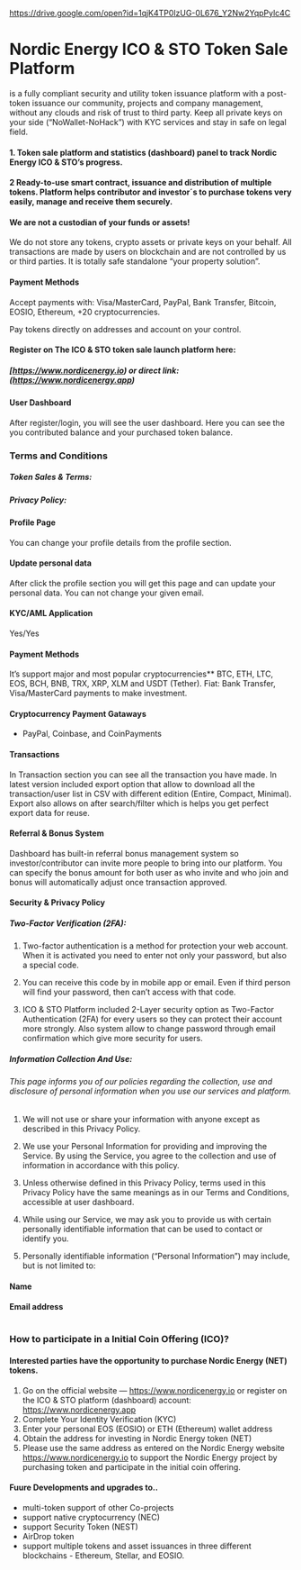 https://drive.google.com/open?id=1qjK4TP0lzUG-0L676_Y2Nw2YqpPylc4C


# Nordic Energy ICO & STO Token Sale Platform

is a fully compliant security and utility token issuance platform with a post-token issuance our community, projects and company management, without any clouds and risk of trust to third party. Keep all private keys on your side (“NoWallet-NoHack”) with KYC services and stay in safe on legal field. 


#### 1. Token sale platform and statistics (dashboard) panel to track Nordic Energy ICO & STO’s progress. 

#### 2  Ready-to-use smart contract, issuance and distribution of multiple tokens. Platform helps contributor and investor´s to purchase tokens very easily, manage and receive them securely.



#### We are not a custodian of your funds or assets!

We do not store any tokens, crypto assets or private keys on your behalf. All transactions are made by users on blockchain and are not controlled by us or third parties. It is totally safe standalone “your property solution”.



#### Payment Methods

Accept payments with: Visa/MasterCard, PayPal, Bank Transfer, Bitcoin, EOSIO, Ethereum, +20 cryptocurrencies. 

Pay tokens directly on addresses and account on your control.



#### Register on The ICO & STO token sale launch platform here:

##### [https://www.nordicenergy.io) or direct link: (https://www.nordicenergy.app)



#### User Dashboard

After register/login, you will see the user dashboard. Here you can see the you contributed balance and your purchased token balance.


### Terms and Conditions


##### Token Sales & Terms:

##### Privacy Policy:



#### Profile Page

You can change your profile details from the profile section.


#### Update personal data

After click the profile section you will get this page and can update your personal data. You can not change your given email.



#### KYC/AML Application

Yes/Yes


#### Payment Methods

It’s support major and most popular cryptocurrencies** BTC, ETH, LTC, EOS, BCH, BNB, TRX, XRP, XLM and USDT (Tether). Fiat: Bank Transfer, Visa/MasterCard payments to make investment.



#### Cryptocurrency Payment Gataways

- PayPal, Coinbase, and CoinPayments


#### Transactions

In Transaction section you can see all the transaction you have made. In latest version included export option that allow to download all the transaction/user list in CSV with different edition (Entire, Compact, Minimal). Export also allows on after search/filter which is helps you get perfect export data for reuse.



#### Referral & Bonus System

Dashboard has built-in referral bonus management system so investor/contributor can invite more people to bring into our platform. You can specify the bonus amount for both user as who invite and who join and bonus will automatically adjust once transaction approved.



#### Security & Privacy Policy

##### Two-Factor Verification (2FA):

1. Two-factor authentication is a method for protection your web account. When it is activated you need to enter not only your password, but also a special code. 

2. You can receive this code by in mobile app or email. Even if third person will find your password, then can’t access with that code.

3. ICO & STO Platform included 2-Layer security option as Two-Factor Authentication (2FA) for every users so they can protect their account more strongly. Also system allow to change password through email confirmation which give more security for users.


##### Information Collection And Use:

###### This page informs you of our policies regarding the collection, use and disclosure of personal information when you use our services and platform.

1. We will not use or share your information with anyone except as described in this Privacy Policy.

2. We use your Personal Information for providing and improving the Service. By using the Service, you agree to the collection and use of information in accordance with this policy.

3. Unless otherwise defined in this Privacy Policy, terms used in this Privacy Policy have the same meanings as in our Terms and Conditions, accessible at user dashboard.

4. While using our Service, we may ask you to provide us with certain personally identifiable information that can be used to contact or identify you. 

5. Personally identifiable information (“Personal Information”) may include, but is not limited to:


#### Name

#### Email address


#


### How to participate in a Initial Coin Offering (ICO)?

#### Interested parties have the opportunity to purchase Nordic Energy (NET) tokens.


1.	Go on the official website — https://www.nordicenergy.io or register on the ICO & STO platform (dashboard) account: https://www.nordicenergy.app
3.	Complete Your Identity Verification (KYC)
4.	Enter your personal EOS (EOSIO) or ETH (Ethereum) wallet address
5.	Obtain the address for investing in Nordic Energy token (NET)
6.	Please use the same address as entered on the Nordic Energy website https://www.nordicenergy.io to support the Nordic    Energy project by purchasing token and participate in the initial coin offering. 



#### Fuure Developments and upgrades to..

- multi-token support of other Co-projects
- support native cryptocurrency (NEC)
- support Security Token (NEST)
- AirDrop token
- support multiple tokens and asset issuances in three different blockchains - Ethereum, Stellar, and EOSIO.
